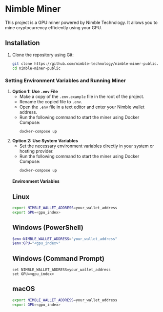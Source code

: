 # Nimble Miner

This project is a GPU miner powered by Nimble Technology. It allows you to mine cryptocurrency efficiently using your GPU.

## Installation

1. Clone the repository using Git:

   ```sh
   git clone https://github.com/nimble-technology/nimble-miner-public.git
   cd nimble-miner-public

### Setting Environment Variables and Running Miner

1. **Option 1: Use `.env` File**
   - Make a copy of the `.env.example` file in the root of the project.
   - Rename the copied file to `.env`.
   - Open the `.env` file in a text editor and enter your Nimble wallet address.
   - Run the following command to start the miner using Docker Compose:
     ```sh
     docker-compose up
     
2. **Option 2: Use System Variables**
   - Set the necessary environment variables directly in your system or hosting provider.
   - Run the following command to start the miner using Docker Compose:
     ```sh
     docker-compose up

    #### Environment Variables 
    ## Linux
    ```sh
    export NIMBLE_WALLET_ADDRESS=your_wallet_address
    export GPU=<gpu_index>
    ```
    ## Windows (PowerShell)
    ```powershell
    $env:NIMBLE_WALLET_ADDRESS="your_wallet_address"
    $env:GPU="<gpu_index>"
    ```
    ## Windows (Command Prompt)
    ```batch
    set NIMBLE_WALLET_ADDRESS=your_wallet_address
    set GPU=<gpu_index>
    ```
    ## macOS
    ```sh
    export NIMBLE_WALLET_ADDRESS=your_wallet_address
    export GPU=<gpu_index>
    ```



